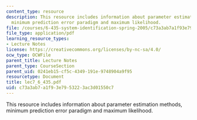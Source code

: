 ```yaml
---
content_type: resource
description: This resource includes information about parameter estimation methods,
  minimum prediction error paradigm and maximum likelihood.
file: /courses/6-435-system-identification-spring-2005/c73a3ab7a1f93e7953223ac3d01550c7_lec7_6_435.pdf
file_type: application/pdf
learning_resource_types:
- Lecture Notes
license: https://creativecommons.org/licenses/by-nc-sa/4.0/
ocw_type: OCWFile
parent_title: Lecture Notes
parent_type: CourseSection
parent_uid: 0241eb15-cf5c-4349-191e-9748904a9f95
resourcetype: Document
title: lec7_6_435.pdf
uid: c73a3ab7-a1f9-3e79-5322-3ac3d01550c7
---
```

This resource includes information about parameter estimation methods, minimum prediction error paradigm and maximum likelihood.
